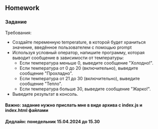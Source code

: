 ##  Homework

### Задание

Требования:
 - Создайте переменную temperature, в которой будет храниться значение, введённое пользователем с помощью prompt
 - Используя условный оператор, напишите программу, которая выводит сообщение в зависимости от температуры:
    - Если температура меньше 0, выведите сообщение "Холодно!".
    - Если температура от 0 до 20 (включительно), выведите сообщение "Прохладно".
    - Если температура от 21 до 30 (включительно), выведите сообщение "Тепло".
    - Если температура больше 30, выведите сообщение "Жарко!".
 - Выведите результат в консоль.


#### Важно: задание нужно прислать мне в виде архива с index.js и index.html файлами

#### Дедлайн: понедельник 15.04.2024 до 15.30


